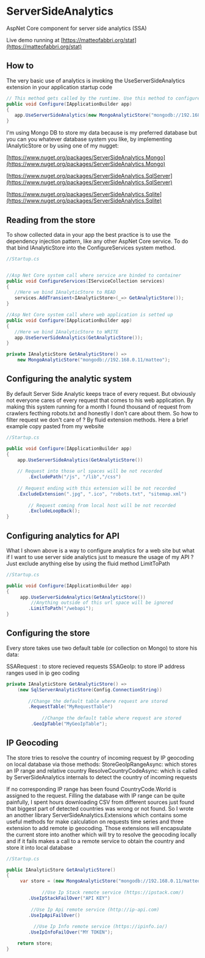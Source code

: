 # ServerSideAnalytics
AspNet Core component for server side analytics (SSA)

Live demo running at [https://matteofabbri.org/stat](https://matteofabbri.org/stat)

## How to
The very basic use of analytics is invoking the UseServerSideAnalytics extension in your application startup code

```csharp
// This method gets called by the runtime. Use this method to configure the HTTP request pipeline.
public void Configure(IApplicationBuilder app)
{
   app.UseServerSideAnalytics(new MongoAnalyticStore("mongodb://192.168.0.11/matteo"));
}
```

I'm using Mongo DB to store my data because is my preferred database but you can you whatever database system you like, by implementing IAnalyticStore or by using one of my nugget: 

[https://www.nuget.org/packages/ServerSideAnalytics.Mongo](https://www.nuget.org/packages/ServerSideAnalytics.Mongo)

[https://www.nuget.org/packages/ServerSideAnalytics.SqlServer](https://www.nuget.org/packages/ServerSideAnalytics.SqlServer)

[https://www.nuget.org/packages/ServerSideAnalytics.Sqlite](https://www.nuget.org/packages/ServerSideAnalytics.Sqlite)

## Reading from the store
To show collected data in your app the best practice is to use the dependency injection pattern, like any other AspNet Core service. 
To do that bind IAnalyticStore into the ConfigureServices system method.

```csharp
//Startup.cs


//Asp Net Core system call where service are binded to container 
public void ConfigureServices(IServiceCollection services)
{
   //Here we bind IAnalyticStore to READ
   services.AddTransient<IAnalyticStore>(_=> GetAnalyticStore());
}

//Asp Net Core system call where web application is setted up
public void Configure(IApplicationBuilder app)
{
   //Here we bind IAnalyticStore to WRITE
   app.UseServerSideAnalytics(GetAnalyticStore());
}

private IAnalyticStore GetAnalyticStore() => 
	new MongoAnalyticStore("mongodb://192.168.0.11/matteo");
```

## Configuring the analytic system
By default Server Side Analytic keeps trace of every request. 
But obviously not everyone cares of every request that comes to his web application. 
By making this system running for a month I found thousand of request from crawlers fecthing robots.txt and honestly I don't care about them. 
So how to filter request we don't care of ? By fluid extension methods. Here a brief example copy pasted from my website

```csharp
//Startup.cs            

public void Configure(IApplicationBuilder app)
{
    app.UseServerSideAnalytics(GetAnalyticStore())
	
	// Request into those url spaces will be not recorded
        .ExcludePath("/js", "/lib","/css")     
        
	// Request ending with this extension will be not recorded
	.ExcludeExtension(".jpg", ".ico", "robots.txt", "sitemap.xml")
        
        // Request coming from local host will be not recorded
        .ExcludeLoopBack();         
}
```

## Configuring analytics for API
What I shown above is a way to configure analytics for a web site but what if I want to use server side analytics just to measure the usage of my API ? 
Just exclude anything else by using the fluid method LimitToPath

```csharp
//Startup.cs            

public void Configure(IApplicationBuilder app)
{
     app.UseServerSideAnalytics(GetAnalyticStore())
         //Anything outside of this url space will be ignored
        .LimitToPath("/webapi");
}
```

## Configuring the store
Every store takes use two default table (or collection on Mongo) to store his data:

SSARequest : to store recieved requests
SSAGeoIp: to store IP address ranges used in ip geo coding

```csharp
private IAnalyticStore GetAnalyticStore() => 
	(new SqlServerAnalyticStore(Config.ConnectionString))
	
	    //Change the default table where request are stored
	    .RequestTable("MyRequestTable")
	
             //Change the default table where request are stored
	     .GeoIpTable("MyGeoIpTable");
```

## IP Geocoding
The store tries to resolve the country of incoming request by IP geocoding on local database via those methods: 
StoreGeoIpRangeAsync: which stores an IP range and relative country
ResolveCountryCodeAsync: which is called by ServerSideAnalytics internals to detect the country of incoming requests

If no corresponding IP range has been found CountryCode.World is assigned to the request.
Filling the database with IP range can be quite painfully, I spent hours downloading CSV from different sources just found that biggest part of detected countries was wrong or not found. 
So I wrote an another library ServerSideAnalytics.Extensions which contains some useful methods for make calculation on requests time series and three extension to add remote ip geocoding. 
Those extensions will encapsulate the current store into another which will try to resolve the geocoding locally and if it fails makes a call to a remote service to obtain the country and store it into local database

```csharp
//Startup.cs            

public IAnalyticStore GetAnalyticStore()
{
     var store = (new MongoAnalyticStore("mongodb://192.168.0.11/matteo"))
				   
	         //Use Ip Stack remote service (https://ipstack.com/)
		.UseIpStackFailOver("API KEY")
				   
		 //Use Ip Api remote service (http://ip-api.com)
		.UseIpApiFailOver()
				   
		  //Use Ip Info remote service (https://ipinfo.io/)
		.UseIpInfoFailOver("MY TOKEN");

	return store;
}
```
